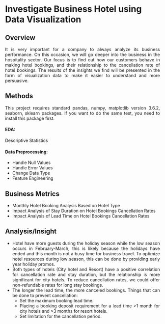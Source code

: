 # Investigate Business Hotel using Data Visualization

## **Overview**
<div align = 'justify'>

It is very important for a company to always analyze its business performance. On this occasion, we will go deeper into the business in the hospitality sector. Our focus is to find out how our customers behave in making hotel bookings, and their relationship to the cancellation rate of hotel bookings. The results of the insights we find will be presented in the form of visualization data to make it easier to understand and more persuasive.

## **Methods**
This project requires standard pandas, numpy, matplotlib version 3.6.2, seaborn, sklearn packages. If you want to do the same test, you need to install this package first.
#### **EDA:**
Descriptive Statistics

#### **Data Preprocessing:**
- Handle Null Values
- Handle Error Values
- Change Data Type
- Feature Engineering

## **Business Metrics**
- Monthly Hotel Booking Analysis Based on Hotel Type
- Impact Analysis of Stay Duration on Hotel Bookings Cancellation Rates
- Impact Analysis of Lead Time on Hotel Bookings Cancellation Rates

## **Analysis/Insight**
<div align = 'justify'>

- Hotel have more guests during the holiday season while the low season occurs in February-March, this is likely because the holidays have ended and this month is not a busy time for business travel. To optimize hotel resources during low season, this can be done by providing early year holiday promos.
- Both types of hotels (City hotel and Resort) have a positive correlation for cancellation rate and stay duration, but the relationship is more significant for city hotels. To reduce cancellation rates, we could offer non-refundable rates for long stay bookings.
- The longer the lead time, the more canceled bookings. Things that can be done to prevent cancellation:
  * Set the maximum booking lead time.
  * Placing a booking deposit requirement for a lead time >1 month for city hotels and >3 months for resort hotels.
  * Set limitation for the cancellation period.
